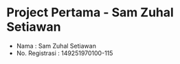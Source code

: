# Project Pertama - Sam Zuhal Setiawan

* Nama : Sam Zuhal Setiawan
* No. Registrasi : 149251970100-115
